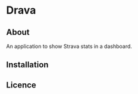 # Drava

## About

An application to show Strava stats in a dashboard.

## Installation

## Licence



